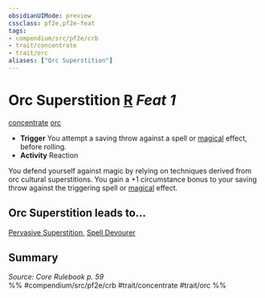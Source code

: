 ```yaml
---
obsidianUIMode: preview
cssclass: pf2e,pf2e-feat
tags:
- compendium/src/pf2e/crb
- trait/concentrate
- trait/orc
aliases: ["Orc Superstition"]
---
```

# Orc Superstition  [R](../../rules/core-rulebook/chapter-9-playing-the-game.md#Actions "Reaction") *Feat 1*  
[concentrate](../../rules/traits/concentrate.md)  [orc](../../rules/traits/orc.md)  

- **Trigger** You attempt a saving throw against a spell or [magical](../../rules/traits/magical.md) effect, before rolling.
- **Activity** Reaction

You defend yourself against magic by relying on techniques derived from orc cultural superstitions. You gain a +1 circumstance bonus to your saving throw against the triggering spell or [magical](../../rules/traits/magical.md) effect.

## Orc Superstition leads to...

[Pervasive Superstition](pervasive-superstition.md), [Spell Devourer](spell-devourer-apg.md)

## Summary

*Source: Core Rulebook p. 59*  
%% #compendium/src/pf2e/crb #trait/concentrate #trait/orc %%